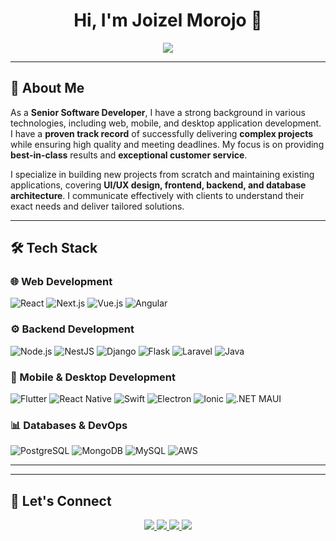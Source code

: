 <h1 align="center">Hi, I'm Joizel Morojo 👋</h1>

<p align="center">
  <img src="https://readme-typing-svg.herokuapp.com?font=Fira+Code&pause=1000&color=36BCF7&center=true&vCenter=true&width=600&lines=Senior+Full-Stack+Developer;Passionate+about+Web%2C+Mobile%2C+and+Desktop+Apps;Delivering+High-Quality+Results;Always+Eager+to+Learn+New+Technologies" />
</p>

---

## 🚀 About Me
As a **Senior Software Developer**, I have a strong background in various technologies, including web, mobile, and desktop application development. I have a **proven track record** of successfully delivering **complex projects** while ensuring high quality and meeting deadlines. My focus is on providing **best-in-class** results and **exceptional customer service**.

I specialize in building new projects from scratch and maintaining existing applications, covering **UI/UX design, frontend, backend, and database architecture**. I communicate effectively with clients to understand their exact needs and deliver tailored solutions.

---

## 🛠️ Tech Stack
### **🌐 Web Development**
![React](https://img.shields.io/badge/React.js-61DAFB?style=for-the-badge&logo=react&logoColor=white) 
![Next.js](https://img.shields.io/badge/Next.js-000000?style=for-the-badge&logo=next.js&logoColor=white)
![Vue.js](https://img.shields.io/badge/Vue.js-4FC08D?style=for-the-badge&logo=vue.js&logoColor=white)
![Angular](https://img.shields.io/badge/Angular-DD0031?style=for-the-badge&logo=angular&logoColor=white)

### **⚙️ Backend Development**  
![Node.js](https://img.shields.io/badge/Node.js-43853D?style=for-the-badge&logo=node.js&logoColor=white) 
![NestJS](https://img.shields.io/badge/NestJS-E0234E?style=for-the-badge&logo=nestjs&logoColor=white)
![Django](https://img.shields.io/badge/Django-092E20?style=for-the-badge&logo=django&logoColor=white)
![Flask](https://img.shields.io/badge/Flask-000000?style=for-the-badge&logo=flask&logoColor=white)
![Laravel](https://img.shields.io/badge/Laravel-FF2D20?style=for-the-badge&logo=laravel&logoColor=white)
![Java](https://img.shields.io/badge/Java-007396?style=for-the-badge&logo=java&logoColor=white)  

### **📱 Mobile & Desktop Development**  
![Flutter](https://img.shields.io/badge/Flutter-02569B?style=for-the-badge&logo=flutter&logoColor=white)
![React Native](https://img.shields.io/badge/React%20Native-20232A?style=for-the-badge&logo=react&logoColor=61DAFB)
![Swift](https://img.shields.io/badge/Swift-FA7343?style=for-the-badge&logo=swift&logoColor=white)
![Electron](https://img.shields.io/badge/Electron-47848F?style=for-the-badge&logo=electron&logoColor=white)
![Ionic](https://img.shields.io/badge/Ionic-3880FF?style=for-the-badge&logo=ionic&logoColor=white)
![.NET MAUI](https://img.shields.io/badge/.NET%20MAUI-512BD4?style=for-the-badge&logo=dotnet&logoColor=white)


### **📊 Databases & DevOps**
![PostgreSQL](https://img.shields.io/badge/PostgreSQL-336791?style=for-the-badge&logo=postgresql&logoColor=white)
![MongoDB](https://img.shields.io/badge/MongoDB-4EA94B?style=for-the-badge&logo=mongodb&logoColor=white)
![MySQL](https://img.shields.io/badge/MySQL-4479A1?style=for-the-badge&logo=mysql&logoColor=white)
![AWS](https://img.shields.io/badge/AWS-232F3E?style=for-the-badge&logo=amazon-aws&logoColor=white)

---

<!-- ## 📈 GitHub Stats & Contributions -->
<!-- <p align="center">
  <img src="https://github-readme-stats.vercel.app/api?username=joizelmorojo&show_icons=true&theme=radical" width="48%" />
  <img src="https://github-readme-streak-stats.herokuapp.com/?user=joizelmorojo&theme=radical" width="48%" />
</p>

<p align="center">
  <img src="https://github-readme-stats.vercel.app/api/top-langs/?username=joizelmorojo&layout=compact&theme=radical" />
</p> -->

<!-- <p align="center"> <img src="https://github-readme-stats.vercel.app/api?username=joizelmorojo&show_icons=true&theme=radical&count_private=true&hide=prs,issues" width="48%" /> <img src="https://github-readme-streak-stats.herokuapp.com/?user=joizelmorojo&theme=radical" width="48%" /> </p> <p align="center"> <img src="https://github-readme-stats.vercel.app/api/top-langs/?username=joizelmorojo&layout=compact&theme=radical" width="42%" /> <img src="https://github-profile-summary-cards.vercel.app/api/cards/profile-details?username=joizelmorojo&theme=radical" width="55%" /> </p> <p align="center"> <img src="https://github-profile-trophy.vercel.app/?username=joizelmorojo&theme=radical&no-frame=true&column=7" /> </p>  -->

---

## 💬 Let's Connect
<p align="center"> <a href="mailto:onepushsing@gmail.com" title="Send me an email"> <img src="https://img.shields.io/badge/Contact Me-0078D4?style=for-the-badge&logo=microsoft-outlook&logoColor=white" /> </a> <a href="https://github.com/joizelmorojo"> <img src="https://img.shields.io/badge/GitHub-181717?style=for-the-badge&logo=github&logoColor=white" /> </a> <a href="https://teams.live.com/l/invite/FAAkNiRYubfxbhXFAE" title="Message me"> <img src="https://img.shields.io/badge/Microsoft Teams-6264A7?style=for-the-badge&logo=microsoft-teams&logoColor=white" /> </a> <a href="https://discord.gg/YOUR_DISCORD_LINK" title="Message me on Discord"> <img src="https://img.shields.io/badge/Discord-7289DA?style=for-the-badge&logo=discord&logoColor=white" /> </a> </p>
